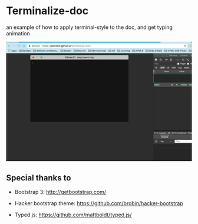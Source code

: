 # Terminalize-doc

an example of how to apply terminal-style to the doc, and get typing animation

![terminalize-doc.gif](./terminalize-doc.gif)

## Special thanks to

* Bootstrap 3: http://getbootstrap.com/

* Hacker bootstrap theme: https://github.com/brobin/hacker-bootstrap

* Typed.js: https://github.com/mattboldt/typed.js/
